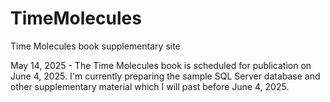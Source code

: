 # TimeMolecules
Time Molecules book supplementary site

May 14, 2025 - The Time Molecules book is scheduled for publication on June 4, 2025. I'm currently preparing the sample SQL Server database and other supplementary material which I will past before June 4, 2025.
